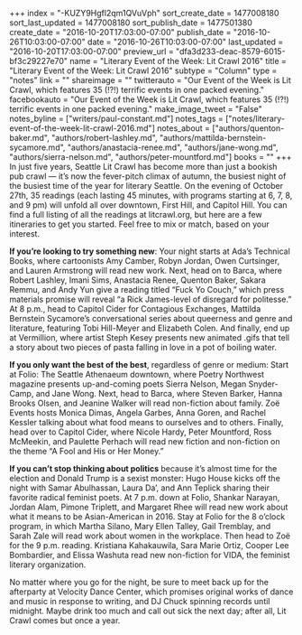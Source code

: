 +++
index = "-KUZY9Hgfl2qm1QVuVph"
sort_create_date = 1477008180
sort_last_updated = 1477008180
sort_publish_date = 1477501380
create_date = "2016-10-20T17:03:00-07:00"
publish_date = "2016-10-26T10:03:00-07:00"
date = "2016-10-26T10:03:00-07:00"
last_updated = "2016-10-20T17:03:00-07:00"
preview_url = "dfa3d233-deac-8579-6015-bf3c29227e70"
name = "Literary Event of the Week: Lit Crawl 2016"
title = "Literary Event of the Week: Lit Crawl 2016"
subtype = "Column"
type = "notes"
link = ""
shareimage = ""
twitterauto = "Our Event of the Week is Lit Crawl, which features 35 (!?!) terrific events in one packed evening."
facebookauto = "Our Event of the Week is Lit Crawl, which features 35 (!?!) terrific events in one packed evening."
make_image_tweet = "False"
notes_byline = ["writers/paul-constant.md"]
notes_tags = ["notes/literary-event-of-the-week-lit-crawl-2016.md"]
notes_about = ["authors/quenton-baker.md", "authors/robert-lashley.md", "authors/mattilda-bernstein-sycamore.md", "authors/anastacia-renee.md", "authors/jane-wong.md", "authors/sierra-nelson.md", "authors/peter-mountford.md"]
books = ""
+++
In just five years, Seattle Lit Crawl has become more than just a bookish pub crawl — it’s now the fever-pitch climax of autumn, the busiest night of the busiest time of the year for literary Seattle. On the evening of October 27th, 35 readings (each lasting 45 minutes, with programs starting at 6, 7, 8, and 9 pm) will unfold all over downtown, First Hill, and Capitol Hill. You can find a full listing of all the readings at litcrawl.org, but here are a few itineraries to get you started. Feel free to mix or match, based on your interest.

**If you’re looking to try something new**: Your night starts at Ada’s Technical Books, where cartoonists Amy Camber, Robyn Jordan, Owen Curtsinger, and Lauren Armstrong will read new work. Next, head on to Barca, where Robert Lashley, Imani Sims, Anastacia Renee, Quenton Baker, Sakara Remmu, and Andy Yun give a reading titled “Fuck Yo Couch,” which press materials promise will reveal “a Rick James-level of disregard for politesse.” At 8 p.m., head to Capitol Cider for Contagious Exchanges, Mattilda Bernstein Sycamore’s conversational series about queerness and genre and literature, featuring Tobi Hill-Meyer and Elizabeth Colen. And finally, end up at Vermillion, where artist Steph Kesey presents new animated .gifs that tell a story about two pieces of pasta falling in love in a pot of boiling water.

**If you only want the best of the best**, regardless of genre or medium: Start at Folio: The Seattle Athenaeum downtown, where Poetry Northwest magazine presents up-and-coming poets Sierra Nelson, Megan Snyder-Camp, and Jane Wong. Next, head to Barca, where Steven Barker, Hanna Brooks Olsen, and Jeanine Walker will read non-fiction about family. Zoë Events hosts Monica Dimas, Angela Garbes, Anna Goren, and Rachel Kessler talking about what food means to ourselves and to others. Finally, head over to Capitol Cider, where Nicole Hardy, Peter Mountford, Ross McMeekin, and Paulette Perhach will read new fiction and non-fiction on the theme “A Fool and His or Her Money.”

**If you can’t stop thinking about politics** because it’s almost time for the election and Donald Trump is a sexist monster: Hugo House kicks off the night with Samar Abulhassan, Laura Da’, and Ann Teplick sharing their favorite radical feminist poets. At 7 p.m. down at Folio, Shankar Narayan, Jordan Alam, Pimone Triplett, and Margaret Rhee will read new work about what it means to be Asian-American in 2016. Stay at Folio for the 8 o’clock program, in which Martha Silano, Mary Ellen Talley, Gail Tremblay, and Sarah Zale will read work about women in the workplace. Then head to Zoë for the 9 p.m. reading. Kristiana Kahakauwila, Sara Marie Ortiz, Cooper Lee Bombardier, and Elissa Washuta read new non-fiction for VIDA, the feminist literary organization.

No matter where you go for the night, be sure to meet back up for the afterparty at Velocity Dance Center, which promises original works of dance and music in response to writing, and DJ Chuck spinning records until midnight. Maybe drink too much and call out sick the next day; after all, Lit Crawl comes but once a year.
